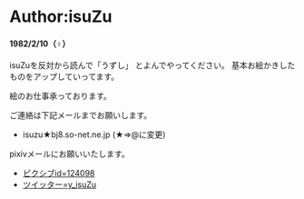 # Author:isuZu

#### 1982/2/10（♀）

isuZuを反対から読んで「うずし」
とよんでやってください。
基本お絵かきしたものをアップしていってます。

絵のお仕事承っております。

ご連絡は下記メールまでお願いします。

- isuzu★bj8.so-net.ne.jp (★⇒@に変更)

pixivメールにお願いいたします。

 - [ピクシブid=124098](http://www.pixiv.net/member.php?id=124098)
 - [ツイッター=y_isuZu](https://twitter.com/y_isuZu)
